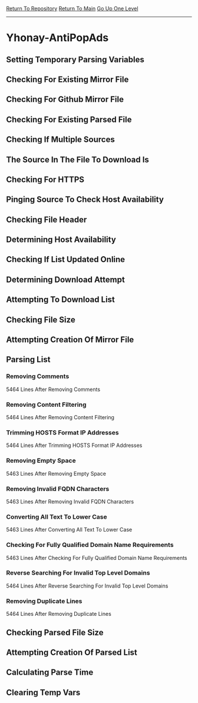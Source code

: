 [Return To Repository](https://github.com/deathbybandaid/piholeparser/)
[Return To Main](https://github.com/deathbybandaid/piholeparser/blob/master/RecentRunLogs/Mainlog.md)
[Go Up One Level](https://github.com/deathbybandaid/piholeparser/blob/master/RecentRunLogs/TopLevelScripts/30-Processing-External-Blacklists.md)
____________________________________
# Yhonay-AntiPopAds
## Setting Temporary Parsing Variables
## Checking For Existing Mirror File
## Checking For Github Mirror File
## Checking For Existing Parsed File
## Checking If Multiple Sources
## The Source In The File To Download Is
## Checking For HTTPS
## Pinging Source To Check Host Availability
## Checking File Header
## Determining Host Availability
## Checking If List Updated Online
## Determining Download Attempt
## Attempting To Download List
## Checking File Size
## Attempting Creation Of Mirror File
## Parsing List
### Removing Comments
5464 Lines After Removing Comments
### Removing Content Filtering
5464 Lines After Removing Content Filtering
### Trimming HOSTS Format IP Addresses
5464 Lines After Trimming HOSTS Format IP Addresses
### Removing Empty Space
5463 Lines After Removing Empty Space
### Removing Invalid FQDN Characters
5463 Lines After Removing Invalid FQDN Characters
### Converting All Text To Lower Case
5463 Lines After Converting All Text To Lower Case
### Checking For Fully Qualified Domain Name Requirements
5463 Lines After Checking For Fully Qualified Domain Name Requirements
### Reverse Searching For Invalid Top Level Domains
5464 Lines After Reverse Searching For Invalid Top Level Domains
### Removing Duplicate Lines
5464 Lines After Removing Duplicate Lines
## Checking Parsed File Size
## Attempting Creation Of Parsed List
## Calculating Parse Time
## Clearing Temp Vars
